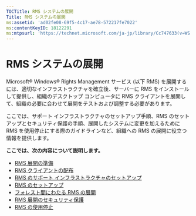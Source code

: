 ```yaml
---
TOCTitle: RMS システムの展開
Title: RMS システムの展開
ms:assetid: 'ad02fe08-69f5-4c17-ae78-572217fe7022'
ms:contentKeyID: 18122291
ms:mtpsurl: 'https://technet.microsoft.com/ja-jp/library/Cc747633(v=WS.10)'
---
```


RMS システムの展開
==================

Microsoft® Windows® Rights Management サービス (以下 RMS) を展開するには、適切なインフラストラクチャを確立後、サーバーに RMS をインストールして提供し、組織のデスクトップ コンピュータに RMS クライアントを展開して、組織の必要に合わせて展開をテストおよび調整する必要があります。

ここでは、サポート インフラストラクチャのセットアップ手順、RMS のセットアップとセキュリティ保護の手順、展開したシステムに変更を加えるために RMS を使用停止にする際のガイドラインなど、組織への RMS の展開に役立つ情報を提供します。

**ここでは、次の内容について説明します。**

-   [RMS 展開の準備](https://technet.microsoft.com/74be4758-5a12-4346-a5c2-20d98235cd4b)
-   [RMS クライアントの配布](https://technet.microsoft.com/4b8dd930-4105-4e73-918c-12d2b05d5fb5)
-   [RMS のサポート インフラストラクチャのセットアップ](https://technet.microsoft.com/e5b874df-d5b5-4365-8dce-e98662b57270)
-   [RMS のセットアップ](https://technet.microsoft.com/2aa07e14-4f23-4387-8962-17f2a6b83d27)
-   [フォレスト間にわたる RMS の展開](https://technet.microsoft.com/d531dfdc-efff-4eb0-8d99-f1fd19d7a963)
-   [RMS 展開のセキュリティ保護](https://technet.microsoft.com/6de8b636-a824-4844-aefc-f26347abfc14)
-   [RMS の使用停止](https://technet.microsoft.com/dbcacce7-434d-48a7-a11d-ef9690d78b44)
